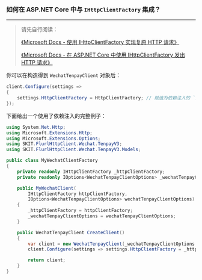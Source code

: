 ﻿### 如何在 ASP.NET Core 中与 `IHttpClientFactory` 集成？

---

> 请先自行阅读：
>
> [《Microsoft Docs - 使用 IHttpClientFactory 实现复原 HTTP 请求》](https://docs.microsoft.com/zh-cn/dotnet/architecture/microservices/implement-resilient-applications/use-httpclientfactory-to-implement-resilient-http-requests)
>
> [《Microsoft Docs - 在 ASP.NET Core 中使用 IHttpClientFactory 发出 HTTP 请求》](https://docs.microsoft.com/zh-cn/aspnet/core/fundamentals/http-requests#httpclient-and-lifetime-management)

你可以在构造得到 `WechatTenpayClient` 对象后：

```csharp
client.Configure(settings =>
{
    settings.HttpClientFactory = HttpClientFactory; // 赋值为依赖注入的 `IHttpClientFactory` 对象
});
```

下面给出一个使用了依赖注入的完整例子：

```csharp
using System.Net.Http;
using Microsoft.Extensions.Http;
using Microsoft.Extensions.Options;
using SKIT.FlurlHttpClient.Wechat.TenpayV3;
using SKIT.FlurlHttpClient.Wechat.TenpayV3.Models;

public class MyWechatClientFactory
{
    private readonly IHttpClientFactory _httpClientFactory;
    private readonly IOptions<WechatTenpayClientOptions> _wechatTenpayClientOptions;

    public MyWechatClient(
        IHttpClientFactory httpClientFactory,
        IOptions<WechatTenpayClientOptions> wechatTenpayClientOptions)
    {
        _httpClientFactory = httpClientFactory;
        _wechatTenpayClientOptions = wechatTenpayClientOptions;
    }

    public WechatTenpayClient CreateClient()
    {
        var client = new WechatTenpayClient(_wechatTenpayClientOptions.Value);
        client.Configure(settings => settings.HttpClientFactory = _httpClientFactory);

        return client;
    }
}
```

